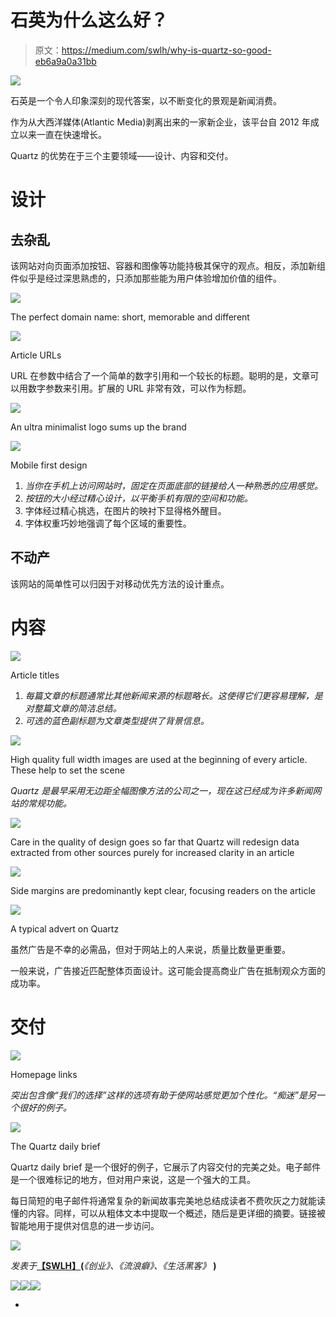 # 石英为什么这么好？

> 原文：<https://medium.com/swlh/why-is-quartz-so-good-eb6a9a0a31bb>

![](img/c9dba5a787abec9736bf2afc0cd66888.png)

石英是一个令人印象深刻的现代答案，以不断变化的景观是新闻消费。

作为从大西洋媒体(Atlantic Media)剥离出来的一家新企业，该平台自 2012 年成立以来一直在快速增长。

Quartz 的优势在于三个主要领域——设计、内容和交付。

# 设计

## 去杂乱

该网站对向页面添加按钮、容器和图像等功能持极其保守的观点。相反，添加新组件似乎是经过深思熟虑的，只添加那些能为用户体验增加价值的组件。

![](img/08c4a6feebc6503188946ccf2fbc251b.png)

The perfect domain name: short, memorable and different

![](img/ac5d00714ba6da27363bbdc0199d3b29.png)

Article URLs

URL 在参数中结合了一个简单的数字引用和一个较长的标题。聪明的是，文章可以用数字参数来引用。扩展的 URL 非常有效，可以作为标题。

![](img/0d5260ef1e1453e9f5304fabbe3067ad.png)

An ultra minimalist logo sums up the brand

![](img/d41cbf4531949ecef24577450bfd6479.png)

Mobile first design

1.  *当你在手机上访问网站时，固定在页面底部的链接给人一种熟悉的应用感觉。*
2.  *按钮的大小经过精心设计，以平衡手机有限的空间和功能。*
3.  字体经过精心挑选，在图片的映衬下显得格外醒目。
4.  字体权重巧妙地强调了每个区域的重要性。

## 不动产

该网站的简单性可以归因于对移动优先方法的设计重点。

# 内容

![](img/c3e661081d3442c7ba7cedc0a868ebce.png)

Article titles

1.  *每篇文章的标题通常比其他新闻来源的标题略长。这使得它们更容易理解，是对整篇文章的简洁总结。*
2.  *可选的蓝色副标题为文章类型提供了背景信息。*

![](img/4fd5caa9a1d072733216c0b3c3074824.png)

High quality full width images are used at the beginning of every article. These help to set the scene

*Quartz 是最早采用无边距全幅图像方法的公司之一，现在这已经成为许多新闻网站的常规功能。*

![](img/91f1809eb2db2639d283e3c9c6f8faf9.png)

Care in the quality of design goes so far that Quartz will redesign data extracted from other sources purely for increased clarity in an article

![](img/f3e031801b50dfe4727d93bf95f7c120.png)

Side margins are predominantly kept clear, focusing readers on the article

![](img/8dc127dcad0d6f41f5692966e81da286.png)

A typical advert on Quartz

虽然广告是不幸的必需品，但对于网站上的人来说，质量比数量更重要。

一般来说，广告接近匹配整体页面设计。这可能会提高商业广告在抵制观众方面的成功率。

# 交付

![](img/6079382b521cca5e07986c398b86e7f8.png)

Homepage links

*突出包含像“我们的选择”这样的选项有助于使网站感觉更加个性化。“痴迷”是另一个很好的例子。*

![](img/ee2f09d398c005fe00d8a80dbf465e70.png)

The Quartz daily brief

Quartz daily brief 是一个很好的例子，它展示了内容交付的完美之处。电子邮件是一个很难标记的地方，但对用户来说，这是一个强大的工具。

每日简短的电子邮件将通常复杂的新闻故事完美地总结成读者不费吹灰之力就能读懂的内容。同样，可以从粗体文本中提取一个概述，随后是更详细的摘要。链接被智能地用于提供对信息的进一步访问。

![](img/c1192ebad88d6b1fc6ae1d6a2bc61154.png)

*发表于*[**【SWLH】**](https://medium.com/swlh)**(***《创业》、《流浪癖》、《生活黑客》* **)**

[![](img/de26c089e79a3a2a25d2b750ff6db50f.png)](http://supply.us9.list-manage.com/subscribe?u=310af6eb2240d299c7032ef6c&id=d28d8861ad)[![](img/f47a578114e0a96bdfabc3a5400688d5.png)](https://medium.com/swlh)[![](img/c1351daa9c4f0c8ac516addb60c82f6b.png)](https://twitter.com/swlh_)

-